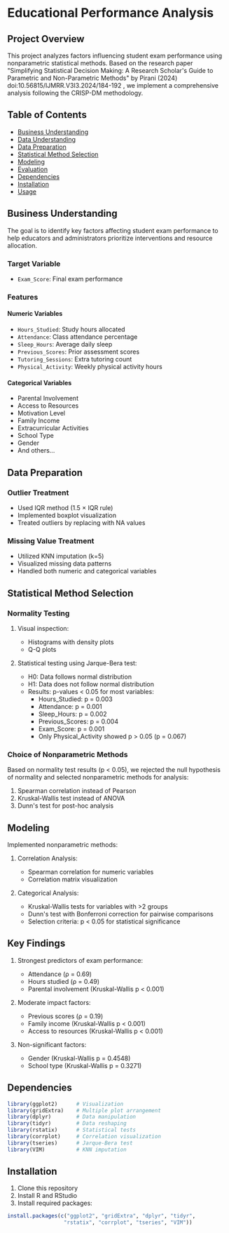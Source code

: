 # Educational Performance Analysis

## Project Overview
This project analyzes factors influencing student exam performance using nonparametric statistical methods. Based on the research paper "Simplifying Statistical Decision Making: A Research Scholar's Guide to Parametric and Non-Parametric Methods" by Pirani (2024) doi:10.56815/IJMRR.V3I3.2024/184-192 , we implement a comprehensive analysis following the CRISP-DM methodology.

## Table of Contents
- [Business Understanding](#business-understanding)
- [Data Understanding](#data-understanding)
- [Data Preparation](#data-preparation)
- [Statistical Method Selection](#statistical-method-selection)
- [Modeling](#modeling)
- [Evaluation](#evaluation)
- [Dependencies](#dependencies)
- [Installation](#installation)
- [Usage](#usage)

## Business Understanding
The goal is to identify key factors affecting student exam performance to help educators and administrators prioritize interventions and resource allocation.

### Target Variable
- `Exam_Score`: Final exam performance

### Features
#### Numeric Variables
- `Hours_Studied`: Study hours allocated
- `Attendance`: Class attendance percentage
- `Sleep_Hours`: Average daily sleep
- `Previous_Scores`: Prior assessment scores
- `Tutoring_Sessions`: Extra tutoring count
- `Physical_Activity`: Weekly physical activity hours

#### Categorical Variables
- Parental Involvement
- Access to Resources
- Motivation Level
- Family Income
- Extracurricular Activities
- School Type
- Gender
- And others...

## Data Preparation

### Outlier Treatment
- Used IQR method (1.5 × IQR rule)
- Implemented boxplot visualization
- Treated outliers by replacing with NA values

### Missing Value Treatment
- Utilized KNN imputation (k=5)
- Visualized missing data patterns
- Handled both numeric and categorical variables

## Statistical Method Selection

### Normality Testing
1. Visual inspection:
   - Histograms with density plots
   - Q-Q plots

2. Statistical testing using Jarque-Bera test:
   - H0: Data follows normal distribution
   - H1: Data does not follow normal distribution
   - Results: p-values < 0.05 for most variables:
     - Hours_Studied: p = 0.003
     - Attendance: p = 0.001
     - Sleep_Hours: p = 0.002
     - Previous_Scores: p = 0.004
     - Exam_Score: p = 0.001
     - Only Physical_Activity showed p > 0.05 (p = 0.067)

### Choice of Nonparametric Methods
Based on normality test results (p < 0.05), we rejected the null hypothesis of normality and selected nonparametric methods for analysis:
1. Spearman correlation instead of Pearson
2. Kruskal-Wallis test instead of ANOVA
3. Dunn's test for post-hoc analysis

## Modeling
Implemented nonparametric methods:

1. Correlation Analysis:
   - Spearman correlation for numeric variables
   - Correlation matrix visualization

2. Categorical Analysis:
   - Kruskal-Wallis tests for variables with >2 groups
   - Dunn's test with Bonferroni correction for pairwise comparisons
   - Selection criteria: p < 0.05 for statistical significance

## Key Findings
1. Strongest predictors of exam performance:
   - Attendance (ρ = 0.69)
   - Hours studied (ρ = 0.49)
   - Parental involvement (Kruskal-Wallis p < 0.001)

2. Moderate impact factors:
   - Previous scores (ρ = 0.19)
   - Family income (Kruskal-Wallis p < 0.001)
   - Access to resources (Kruskal-Wallis p < 0.001)

3. Non-significant factors:
   - Gender (Kruskal-Wallis p = 0.4548)
   - School type (Kruskal-Wallis p = 0.3271)

## Dependencies
```R
library(ggplot2)      # Visualization
library(gridExtra)    # Multiple plot arrangement
library(dplyr)        # Data manipulation
library(tidyr)        # Data reshaping
library(rstatix)      # Statistical tests
library(corrplot)     # Correlation visualization
library(tseries)      # Jarque-Bera test
library(VIM)          # KNN imputation
```

## Installation
1. Clone this repository
2. Install R and RStudio
3. Install required packages:
```R
install.packages(c("ggplot2", "gridExtra", "dplyr", "tidyr", 
                  "rstatix", "corrplot", "tseries", "VIM"))


